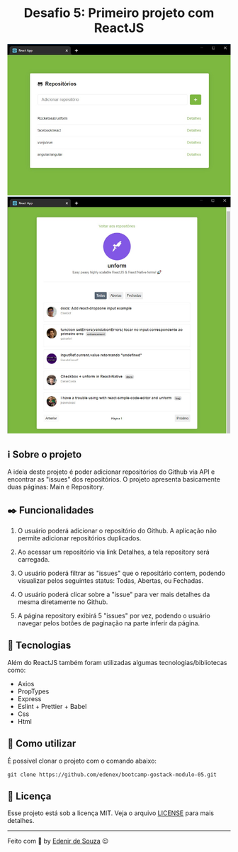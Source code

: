<h1 align="center">
  Desafio 5: Primeiro projeto com ReactJS
</h1>

<img src="./src/assets/img-page-main.jpg" alt="Página principal (Main) do projeto">
</br>
<img src="./src/assets/img-page-repository.jpg" alt="Página repository do projeto">

## :information_source: Sobre o projeto

A ideia deste projeto é poder adicionar repositórios do Github via API e encontrar as "issues" dos repositórios. O projeto apresenta basicamente duas páginas: Main e Repository.

## :black_nib: Funcionalidades

1. O usuário poderá adicionar o repositório do Github. A aplicação não permite adicionar repositórios duplicados.

2. Ao acessar um repositório via link Detalhes, a tela repository será carregada.

3. O usuário poderá filtrar as "issues" que o repositário contem, podendo visualizar pelos seguintes status: Todas, Abertas, ou Fechadas.

4. O usuário poderá clicar sobre a "issue" para ver mais detalhes da mesma diretamente no Github.

5. A página repository exibirá 5 "issues" por vez, podendo o usuário navegar pelos botões de paginação na parte inferir da página.

## :rocket: Tecnologias

Além do ReactJS também foram utilizadas algumas tecnologias/bibliotecas como:

- Axios
- PropTypes
- Express
- Eslint + Prettier + Babel
- Css
- Html

## :construction_worker: Como utilizar

É possível clonar o projeto com o comando abaixo:

```
git clone https://github.com/edenex/bootcamp-gostack-modulo-05.git
```

## :memo: Licença

Esse projeto está sob a licença MIT. Veja o arquivo [LICENSE](LICENSE.md) para mais detalhes.

---

Feito com 🧡 by [Edenir de Souza](https://github.com/edenex) 😉
